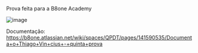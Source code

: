 Prova feita para a B8one Academy

![image](https://github.com/ubyss/B8one-Sixth-proof/assets/80261904/10c0f105-ae5e-447b-9844-b1e4541d8f0b)

Documentação: https://b8one.atlassian.net/wiki/spaces/QPDT/pages/141590535/Documenta+o+Thiago+Vin+cius+-+quinta+prova
